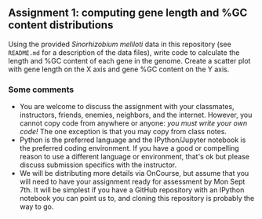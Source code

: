 ## Assignment 1: computing gene length and %GC content distributions

Using the provided *Sinorhizobium meliloti* data in this repository (see `README.md` for a description of the data files), write code to calculate the length and %GC content of each gene in the genome.
Create a scatter plot with gene length on the X axis and gene %GC content on the Y axis.

### Some comments

- You are welcome to discuss the assignment with your classmates, instructors, friends, enemies, neighbors, and the internet.
  However, you cannot copy code from anywhere or anyone: *you must write your own code!*
  The one exception is that you may copy from class notes.
- Python is the preferred language and the IPython/Jupyter notebook is the preferred coding environment.
  If you have a good or compelling reason to use a different language or environment, that's ok but please discuss submission specifics with the instructor.
- We will be distributing more details via OnCourse, but assume that you will need to have your assignment ready for assessment by Mon Sept 7th.
  It will be simplest if you have a GitHub repository with an IPython notebook you can point us to, and cloning this repository is probably the way to go.